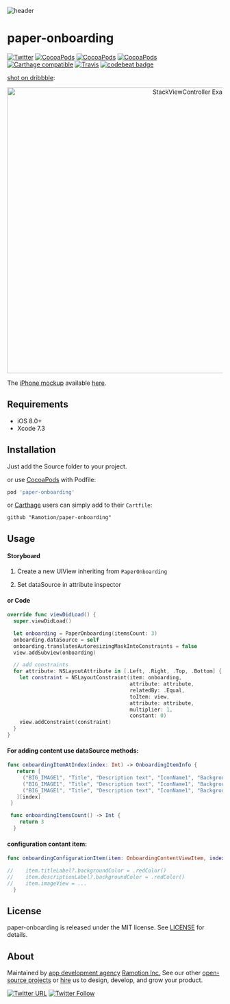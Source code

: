 ![header](https://raw.githubusercontent.com/Ramotion/paper-onboarding/master/header.png)

# paper-onboarding
[![Twitter](https://img.shields.io/badge/Twitter-@Ramotion-blue.svg?style=flat)](http://twitter.com/Ramotion)
[![CocoaPods](https://img.shields.io/cocoapods/p/paper-onboarding.svg)](https://cocoapods.org/pods/paper-onboarding)
[![CocoaPods](https://img.shields.io/cocoapods/v/paper-onboarding.svg)](http://cocoapods.org/pods/paper-onboarding)
[![CocoaPods](https://img.shields.io/cocoapods/metrics/doc-percent/paper-onboarding.svg)](https://cdn.rawgit.com/Ramotion/paper-onboarding/master/docs/index.html)
[![Carthage compatible](https://img.shields.io/badge/Carthage-compatible-4BC51D.svg?style=flat)](https://github.com/Ramotion/paper-onboarding)
[![Travis](https://img.shields.io/travis/Ramotion/paper-onboarding.svg)](https://travis-ci.org/Ramotion/paper-onboarding)
[![codebeat badge](https://codebeat.co/badges/d06237c6-6ff7-4560-9602-b6cc65063383)](https://codebeat.co/projects/github-com-ramotion-paper-onboarding)

[shot on dribbble](https://dribbble.com/shots/2694049-iOS-Pagination-Controller-Open-Source):

<p align="center">
<a href="https://dribbble.com/shots/2694049-iOS-Pagination-Controller-Open-Source"><img src="https://raw.githubusercontent.com/Ramotion/paper-onboarding/master/preview.gif" width="890" height="668" alt="StackViewController Example App" /></a>
</p>

The [iPhone mockup](https://store.ramotion.com/product/iphone-6-mockups?utm_source=gthb&utm_medium=special&utm_campaign=paper-onboarding) available [here](https://store.ramotion.com/product/iphone-6-mockups?utm_source=gthb&utm_medium=special&utm_campaign=paper-onboarding).

## Requirements

- iOS 8.0+
- Xcode 7.3

## Installation

Just add the Source folder to your project.

or use [CocoaPods](https://cocoapods.org) with Podfile:
``` ruby
pod 'paper-onboarding'
```

or [Carthage](https://github.com/Carthage/Carthage) users can simply add to their `Cartfile`:
```
github "Ramotion/paper-onboarding"
```

## Usage

#### Storyboard

1) Create a new UIView inheriting from ```PaperOnboarding```

2) Set dataSource in attribute inspector

#### or Code

``` swift
override func viewDidLoad() {
  super.viewDidLoad()

  let onboarding = PaperOnboarding(itemsCount: 3)
  onboarding.dataSource = self
  onboarding.translatesAutoresizingMaskIntoConstraints = false
  view.addSubview(onboarding)

  // add constraints
  for attribute: NSLayoutAttribute in [.Left, .Right, .Top, .Bottom] {
    let constraint = NSLayoutConstraint(item: onboarding,
                                        attribute: attribute,
                                        relatedBy: .Equal,
                                        toItem: view,
                                        attribute: attribute,
                                        multiplier: 1,
                                        constant: 0)
    view.addConstraint(constraint)
  }
}
```

#### For adding content use dataSource methods:

``` swift
func onboardingItemAtIndex(index: Int) -> OnboardingItemInfo {
   return [
     ("BIG_IMAGE1", "Title", "Description text", "IconName1", "BackgroundColor", textColor, DescriptionColor, textFont, DescriptionFont),
     ("BIG_IMAGE1", "Title", "Description text", "IconName1", "BackgroundColor", textColor, DescriptionColor, textFont, DescriptionFont),
     ("BIG_IMAGE1", "Title", "Description text", "IconName1", "BackgroundColor", textColor, DescriptionColor, textFont, DescriptionFont)
   ][index]
 }

 func onboardingItemsCount() -> Int {
    return 3
  }

```

#### configuration contant item:

``` swift
func onboardingConfigurationItem(item: OnboardingContentViewItem, index: Int) {

//    item.titleLabel?.backgroundColor = .redColor()
//    item.descriptionLabel?.backgroundColor = .redColor()
//    item.imageView = ...
  }
```
## License

paper-onboarding is released under the MIT license.
See [LICENSE](./LICENSE) for details.


## About
Maintained by [app development agency](https://ramotion.com?utm_source=gthb&utm_medium=special&utm_campaign=paper-onboarding) [Ramotion Inc.](https://ramotion.com?utm_source=gthb&utm_medium=special&utm_campaign=paper-onboarding)
See our other [open-source projects](https://github.com/ramotion) or [hire](https://ramotion.com?utm_source=gthb&utm_medium=special&utm_campaign=paper-onboarding) us to design, develop, and grow your product.

[![Twitter URL](https://img.shields.io/twitter/url/http/shields.io.svg?style=social)](https://twitter.com/intent/tweet?text=https://github.com/ramotion/paper-onboarding)
[![Twitter Follow](https://img.shields.io/twitter/follow/ramotion.svg?style=social)](https://twitter.com/ramotion)
